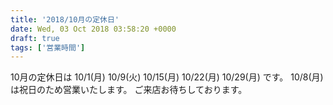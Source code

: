 ```yaml
---
title: '2018/10月の定休日'
date: Wed, 03 Oct 2018 03:58:20 +0000
draft: true
tags: ['営業時間']
---
```


10月の定休日は 10/1(月) 10/9(火) 10/15(月) 10/22(月) 10/29(月) です。 10/8(月)は祝日のため営業いたします。 ご来店お待ちしております。